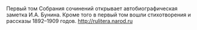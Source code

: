 <!--2017-01-02 10:13:27-->
Первый том Собрания сочинений открывает автобиографическая заметка И.А. Бунина. Кроме того в первый том вошли стихотворения и рассказы 1892–1909 годов.
    http://rulitera.narod.ru